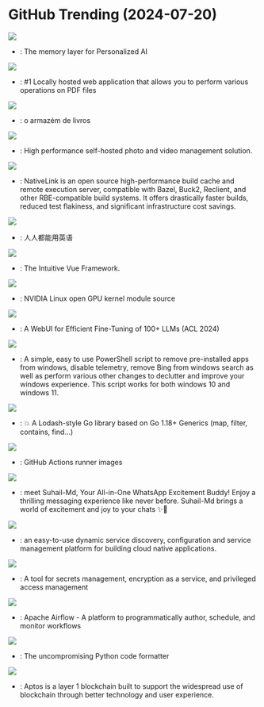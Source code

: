 # GitHub Trending (2024-07-20)

![](https://img.shields.io/badge/Python-New%20602-green?style=flat-square&logo=appveyor)
- [](https://github.comundefined): The memory layer for Personalized AI

![](https://img.shields.io/badge/Java-New%2052-green?style=flat-square&logo=appveyor)
- [](https://github.comundefined): #1 Locally hosted web application that allows you to perform various operations on PDF files

![](https://img.shields.io/badge/none-New%20256-green?style=flat-square&logo=appveyor)
- [](https://github.comundefined): o armazém de livros

![](https://img.shields.io/badge/TypeScript-New%20184-green?style=flat-square&logo=appveyor)
- [](https://github.comundefined): High performance self-hosted photo and video management solution.

![](https://img.shields.io/badge/Rust-New%2049-green?style=flat-square&logo=appveyor)
- [](https://github.comundefined): NativeLink is an open source high-performance build cache and remote execution server, compatible with Bazel, Buck2, Reclient, and other RBE-compatible build systems. It offers drastically faster builds, reduced test flakiness, and significant infrastructure cost savings.

![](https://img.shields.io/badge/TypeScript-New%20127-green?style=flat-square&logo=appveyor)
- [](https://github.comundefined): 人人都能用英语

![](https://img.shields.io/badge/TypeScript-New%2020-green?style=flat-square&logo=appveyor)
- [](https://github.comundefined): The Intuitive Vue Framework.

![](https://img.shields.io/badge/C-New%2063-green?style=flat-square&logo=appveyor)
- [](https://github.comundefined): NVIDIA Linux open GPU kernel module source

![](https://img.shields.io/badge/Python-New%20204-green?style=flat-square&logo=appveyor)
- [](https://github.comundefined): A WebUI for Efficient Fine-Tuning of 100+ LLMs (ACL 2024)

![](https://img.shields.io/badge/PowerShell-New%20322-green?style=flat-square&logo=appveyor)
- [](https://github.comundefined): A simple, easy to use PowerShell script to remove pre-installed apps from windows, disable telemetry, remove Bing from windows search as well as perform various other changes to declutter and improve your windows experience. This script works for both windows 10 and windows 11.

![](https://img.shields.io/badge/Go-New%20122-green?style=flat-square&logo=appveyor)
- [](https://github.comundefined): 💥 A Lodash-style Go library based on Go 1.18+ Generics (map, filter, contains, find...)

![](https://img.shields.io/badge/PowerShell-New%2061-green?style=flat-square&logo=appveyor)
- [](https://github.comundefined): GitHub Actions runner images

![](https://img.shields.io/badge/JavaScript-New%2071-green?style=flat-square&logo=appveyor)
- [](https://github.comundefined): meet Suhail-Md, Your All-in-One WhatsApp Excitement Buddy! Enjoy a thrilling messaging experience like never before. Suhail-Md brings a world of excitement and joy to your chats ✨🤖

![](https://img.shields.io/badge/Java-New%205-green?style=flat-square&logo=appveyor)
- [](https://github.comundefined): an easy-to-use dynamic service discovery, configuration and service management platform for building cloud native applications.

![](https://img.shields.io/badge/Go-New%20118-green?style=flat-square&logo=appveyor)
- [](https://github.comundefined): A tool for secrets management, encryption as a service, and privileged access management

![](https://img.shields.io/badge/Python-New%2013-green?style=flat-square&logo=appveyor)
- [](https://github.comundefined): Apache Airflow - A platform to programmatically author, schedule, and monitor workflows

![](https://img.shields.io/badge/Python-New%2011-green?style=flat-square&logo=appveyor)
- [](https://github.comundefined): The uncompromising Python code formatter

![](https://img.shields.io/badge/Rust-New%208-green?style=flat-square&logo=appveyor)
- [](https://github.comundefined): Aptos is a layer 1 blockchain built to support the widespread use of blockchain through better technology and user experience.

